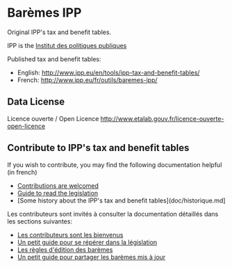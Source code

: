 # Barèmes IPP

Original IPP's tax and benefit tables.

IPP is the [Institut des politiques publiques](http://www.ipp.eu/en/)

Published tax and benefit tables:
- English: http://www.ipp.eu/en/tools/ipp-tax-and-benefit-tables/
- French: http://www.ipp.eu/fr/outils/baremes-ipp/

## Data License

Licence ouverte / Open Licence <http://www.etalab.gouv.fr/licence-ouverte-open-licence>

## Contribute to IPP's tax and benefit tables

If you wish to contribute, you may find the following documentation helpful (in french)

* [Contributions are welcomed](doc/guide_edition.md)
* [Guide to read the legislation](https://framagit.org/french-tax-and-benefit-tables/ipp-tax-and-benefit-tables-xlsx/blob/master/guide_legislation.md)
* [Some history about the IPP's tax and benefit tables](doc/historique.md]  

 Les contributeurs sont invités à consulter la documentation détaillés dans les sections suivantes:

* [Les contributeurs sont les bienvenus](doc/guide_edition.md)
* [Un petit guide pour se répérer dans la législation](guide_legislation.md)
* [Les règles d'édition des barèmes](guide_edition_baremes.md)
* [Un petit guide pour partager les barèmes mis à jour](guide_partage_baremes.md)



